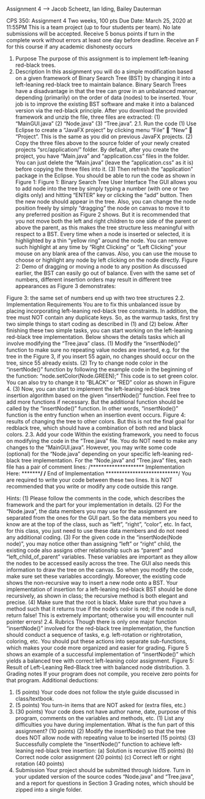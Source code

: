 Assignment 4 --> Jacob Scheetz, Ian Iding,  Bailey Dauterman



CPS 350: Assignment 4
Two weeks, 100 pts
Due Date: March 25, 2020 at 11:55PM
This is a team project (up to four students per team). No late submissions will be accepted.
Receive 5 bonus points if turn in the complete work without errors at least one day before deadline.
Receive an F for this course if any academic dishonesty occurs
1. Purpose
The purpose of this assignment is to implement left-leaning red-black trees.
2. Description
In this assignment you will do a simple modification based on a given framework of Binary
Search Tree (BST) by changing it into a left-leaning red-black tree to maintain balance. Binary
Search Trees have a disadvantage in that the tree can grow in an unbalanced manner, depending
(primarily) on the order of data (nodes) to be inserted. Your job is to improve the existing BST
software and make it into a balanced version via the red-black principle. After you download the
provided framework and unzip the file, three files are extracted: (1) “MainGUI.java” (2)
“Node.java” (3) “Tree.java”.
2.1. Run the code
(1) Use Eclipse to create a “JavaFX project” by clicking menu “File”  “New”  “Project”.
This is the same as you did on previous JavaFX projects.
(2) Copy the three files above to the source folder of your newly created projects
“src/application/” folder. By default, after you create the project, you have “Main.java”
and “application.css” files in the folder. You can just delete the “Main.java” (leave the
“application.css” as it is) before copying the three files into it.
(3) Then refresh the “application” package in the Eclipse. You should be able to run the code
as shown in Figure 1:
 Figure 1: Binary Search Tree User Interface
The GUI allows you to add node into the tree by simply typing a number (with one or two digits
only) and hitting “ENTER” key or clicking the “add” button. Then the new node should appear
in the tree. Also, you can change the node position freely by simply “dragging” the node on
canvas to move it to any preferred position as Figure 2 shows. But it is recommended that you
not move both the left and right children to one side of the parent or above the parent, as this
makes the tree structure less meaningful with respect to a BST. Every time when a node is
inserted or selected, it is highlighted by a thin “yellow ring” around the node. You can remove
such highlight at any time by “Right Clicking” or “Left Clicking” your mouse on any blank area
of the canvas. Also, you can use the mouse to choose or highlight any node by left clicking on
the node directly.
Figure 2: Demo of dragging or moving a node to any position
As discussed earlier, the BST can easily go out of balance. Even with the same set of numbers,
different insertion orders may result in different tree appearances as Figure 3 demonstrates:

Figure 3: the same set of numbers end up with two tree structures
2.2. Implementation Requirements
You are to fix this unbalanced issue by placing incorporating left-leaning red-black tree
constraints. In addition, the tree must NOT contain any duplicate keys. So, as the warmup tasks, 
first try two simple things to start coding as described in (1) and (2) below. After finishing these
two simple tasks, you can start working on the left-leaning red-black tree implementation. Below
shows the details tasks which all involve modifying the “Tree.java” class.
(1) Modify the “insertNode()” function to make sure no repeating value nodes are inserted, e.g.
for the tree in the Figure 3, if you insert 55 again, no changes should occur on the tree, since
55 already exists.
(2) Try to change node color in the “insertNode()” function by following the example code in
the beginning of the function: “node.setColor(Node.GREEN);” This code is to set green
color. You can also try to change it to “BLACK” or “RED” color as shown in Figure 4.
(3) Now, you can start to implement the left-leaning red-black tree insertion algorithm based
on the given “insertNode()” function. Feel free to add more functions if necessary. But the
additional function should be called by the “insertNode()” function. In other words,
“insertNode()” function is the entry function when an insertion event occurs.
Figure 4: results of changing the tree to other colors. But this is not the final goal for redblack tree, which should have a combination of both red and black colors.
2.3. Add your code
Within the existing framework, you need to focus on modifying the code in the “Tree.java” file.
You do NOT need to make any changes to the “MainGUI.java”. However, you may write some
code (optional) for the “Node.java” depending on your specific left-leaning red-black tree
implementation.
For the “Node.java” and “Tree.java” files, each file has a pair of comment lines:
/******************** Implementation Here: ***************************/
/******************** End of Implementation ***************************/
You are required to write your code between these two lines. It is NOT recommended that you
write or modify any code outside this range.
 
Hints:
(1) Please follow the comments in the code, which describes the framework and the part for
your implementation in details.
(2) For the “Node.java”, the data members you may use for the assignment are separated
from the ones for the GUI part. So the data members you need to know are at the top of
the class, such as “left”, “right”, “color”, etc. In fact, for this class, you just need to use
these data members and do not need any additional coding.
(3) For the given code in the “insertNode(Node node)”, you may notice other than assigning
“left” or “right” child, the existing code also assigns other relationship such as “parent”
and “left_child_of_parent” variables. These variables are important as they allow the
nodes to be accessed easily across the tree. The GUI also needs this information to draw
the tree on the canvas. So when you modify the code, make sure set these variables
accordingly. Moreover, the existing code shows the non-recursive way to insert a new
node onto a BST. Your implementation of insertion for a left-leaning red-black BST
should be done recursively, as shown in class; the recursive method is both elegant and
precise.
(4) Make sure that the root is black. Make sure that you have a method such that it returns
true if the node’s color is red; if the node is null, return false! This is extremely
important; otherwise you will encounter null pointer errors!
2.4. Rubrics
Though there is only one major function “insertNode()” involved for the red-black tree
implementation, the function should conduct a sequence of tasks, e.g. left-rotation or rightrotation, coloring, etc. You should put these actions into separate sub-functions, which makes
your code more organized and easier for grading. Figure 5 shows an example of a successful
implementation of “insertNode()” which yields a balanced tree with correct left-leaning color
assignment.
Figure 5: Result of Left-Leaning Red-Black tree with balanced node distribution. 
3. Grading notes
If your program does not compile, you receive zero points for that program. Additional
deductions:
1. (5 points) Your code does not follow the style guide discussed in class/textbook.
2. (5 points) You turn-in items that are NOT asked for (extra files, etc.)
3. (30 points) Your code does not have author name, date, purpose of this program,
comments on the variables and methods, etc.
(1) List any difficulties you have during implementation. What is the fun part of this
assignment? (10 points)
(2) Modify the insertNode() so that the tree does NOT allow node with repeating value to be
inserted (15 points)
(3) Successfully complete the “insertNode()” function to achieve left-leaning red-black tree
insertion:
(a) Solution is recursive (15 points)
(b) Correct node color assignment (20 points)
(c) Correct left or right rotation (40 points)
4. Submission
Your project should be submitted through Isidore. Turn in your updated version of the source
codes “Node.java” and “Tree.java”, and a report for questions in Section 3 Grading notes,
which should be zipped into a single folder. 